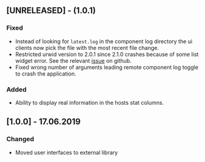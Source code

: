## [UNRELEASED] - (1.0.1)

### Fixed
- Instead of looking for `latest.log` in the component log directory the ui clients now pick the file with the most
recent file change.
- Restricted urwid version to 2.0.1 since 2.1.0 crashes because of some list widget error. See the relevant [issue](https://github.com/urwid/urwid/issues/386) on github.
- Fixed wrong number of arguments leading remote component log toggle to crash
  the application.

### Added
- Ability to display real information in the hosts stat columns.

## [1.0.0] - 17.06.2019

### Changed
- Moved user interfaces to external library

